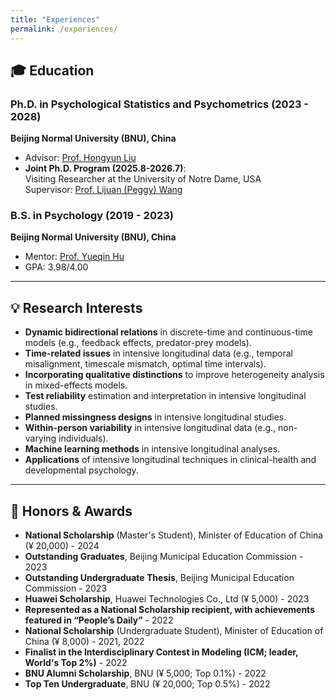 ```yaml
---
title: "Experiences"
permalink: /experiences/
---
```


## 🎓 Education

### **Ph.D. in Psychological Statistics and Psychometrics (2023 - 2028)**
**Beijing Normal University (BNU), China**  
- Advisor: [Prof. Hongyun Liu](https://psych.bnu.edu.cn/szdw/zrjs/js/lhy/index.htm)    
- **Joint Ph.D. Program (2025.8-2026.7)**:  
  Visiting Researcher at the University of Notre Dame, USA  
  Supervisor: [Prof. Lijuan (Peggy) Wang](https://psychology.nd.edu/people/faculty/lijuan-wang/)  
  
### **B.S. in Psychology (2019 - 2023)**
**Beijing Normal University (BNU), China**  
- Mentor: [Prof. Yueqin Hu](https://github.com/yueqinhu) 
- GPA: 3.98/4.00

---

## 💡 Research Interests

- **Dynamic bidirectional relations** in discrete-time and continuous-time models (e.g., feedback effects, predator-prey models).
- **Time-related issues** in intensive longitudinal data (e.g., temporal misalignment, timescale mismatch, optimal time intervals).
- **Incorporating qualitative distinctions** to improve heterogeneity analysis in mixed-effects models.
- **Test reliability** estimation and interpretation in intensive longitudinal studies.
- **Planned missingness designs** in intensive longitudinal studies.
- **Within-person variability** in intensive longitudinal data (e.g., non-varying individuals).
- **Machine learning methods** in intensive longitudinal analyses.
- **Applications** of intensive longitudinal techniques in clinical-health and developmental psychology.

---

## 🎉 Honors & Awards

- **National Scholarship** (Master's Student), Minister of Education of China (¥ 20,000) - 2024
- **Outstanding Graduates**, Beijing Municipal Education Commission - 2023
- **Outstanding Undergraduate Thesis**, Beijing Municipal Education Commission - 2023
- **Huawei Scholarship**, Huawei Technologies Co., Ltd (¥ 5,000) - 2023
- **Represented as a National Scholarship recipient, with achievements featured in “People’s Daily”** - 2022
- **National Scholarship** (Undergraduate Student), Minister of Education of China (¥ 8,000) - 2021, 2022
- **Finalist in the Interdisciplinary Contest in Modeling (ICM; leader, World's Top 2%)** - 2022
- **BNU Alumni Scholarship**, BNU (¥ 5,000; Top 0.1%) - 2022
- **Top Ten Undergraduate**, BNU (¥ 20,000; Top 0.5%) - 2022